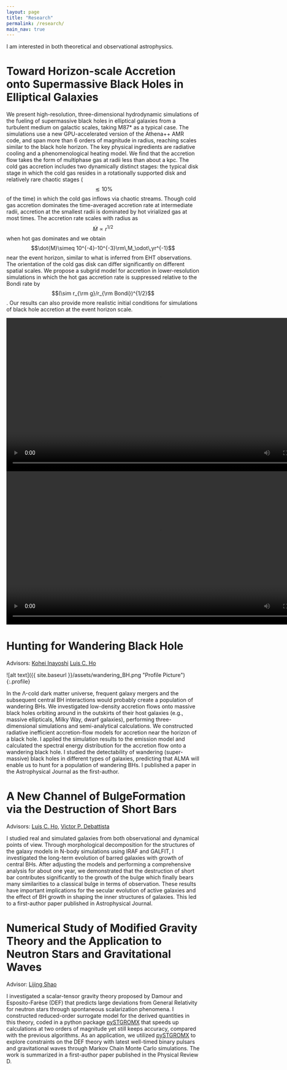 ```yaml
---
layout: page
title: "Research"
permalink: /research/
main_nav: true
---
```


I am interested in both theoretical and observational astrophysics.

<h1> Toward Horizon-scale Accretion onto Supermassive Black Holes in Elliptical Galaxies </h1>

We present high-resolution, three-dimensional hydrodynamic simulations of the fueling of supermassive black holes in elliptical galaxies from a turbulent medium on galactic scales, taking M87* as a typical case. The simulations use a new GPU-accelerated version of the Athena++ AMR code, and span more than 6 orders of magnitude in radius, reaching scales similar to the black hole horizon. The key physical ingredients are radiative cooling and a phenomenological heating model. We find that the accretion flow takes the form of multiphase gas at radii less than about a kpc. The cold gas accretion includes two dynamically distinct stages: the typical disk stage in which the cold gas resides in a rotationally supported disk and relatively rare chaotic stages ($$ \lesssim 10\% $$ of the time) in which the cold gas inflows via chaotic streams. Though cold gas accretion dominates the time-averaged accretion rate at intermediate radii, accretion at the smallest radii is dominated by hot virialized gas at most times. The accretion rate scales with radius as $$\dot{M}\propto r^{1/2}$$ when hot gas dominates and we obtain $$\dot{M}\simeq 10^{-4}-10^{-3}\rm\,M_\odot\,yr^{-1}$$ near the event horizon, similar to what is inferred from EHT observations. The orientation of the cold gas disk can differ significantly on different spatial scales. We propose a subgrid model for accretion in lower-resolution simulations in which the hot gas accretion rate is suppressed relative to the Bondi rate by $$(\sim r_{\rm g}/r_{\rm Bondi})^{1/2}$$. Our results can also provide more realistic initial conditions for simulations of black hole accretion at the event horizon scale.

<video width="800" controls>
  <source src="/assets/Acc_video_render_d.mp4" type="video/mp4">
  Density perturbation
</video>

<video width="800" controls>
  <source src="/assets/Acc_video_render_v.mp4" type="video/mp4">
  Velocity perturbation
</video>

<h1> Hunting for Wandering Black Hole </h1>

Advisors: [Kohei Inayoshi](https://inayoshi0328.wixsite.com/kohei-inayoshi) [Luis C. Ho](http://kavli.pku.edu.cn/~lho/)

![alt text]({{ site.baseurl }}/assets/wandering_BH.png "Profile Picture"){:.profile}

In the Λ-cold dark matter universe, frequent galaxy mergers and the subsequent central BH interactions would probably create a population of wandering BHs. We investigated low-density accretion flows onto massive black holes orbiting around in the outskirts of their host galaxies (e.g., massive ellipticals, Milky Way, dwarf galaxies), performing three-dimensional simulations and semi-analytical calculations. We constructed radiative inefficient accretion-flow models for accretion near the horizon of a black hole. I applied the simulation results to the emission model and calculated the spectral energy distribution for the accretion flow onto a wandering black hole. I studied the detectability of wandering (super-massive) black holes in different types of galaxies, predicting that ALMA will enable us to hunt for a population of wandering BHs. I published a paper in the Astrophysical Journal as the first-author.

<h1> A New Channel of BulgeFormation via the Destruction of Short Bars </h1>

Advisors: [Luis C. Ho](http://kavli.pku.edu.cn/~lho/), [Victor P. Debattista](http://www.star.uclan.ac.uk/~vpd/)

I studied real and simulated galaxies from both observational and dynamical points of view. Through morphological decomposition for the structures of the galaxy models in N-body simulations using IRAF and GALFIT, I investigated the long-term evolution of barred galaxies with growth of central BHs. After adjusting the models and performing a comprehensive analysis for about one year, we demonstrated that the destruction of short bar contributes significantly to the growth of the bulge which finally bears many similarities to a classical bulge in terms of observation. These results have important implications for the secular evolution of active galaxies and the effect of BH growth in shaping the inner structures of galaxies. This led to a first-author paper published in Astrophysical Journal.

<h1> Numerical Study of Modified Gravity Theory and the Application to Neutron Stars and Gravitational Waves </h1>

Advisor: [Lijing Shao](https://friendshao.github.io/about/)

I investigated a scalar-tensor gravity theory proposed by Damour and Esposito-Farèse (DEF) that predicts large deviations from General Relativity for neutron stars through spontaneous scalarization phenomena. I constructed reduced-order surrogate model for the derived quantities in this theory, coded in a python package [pySTGROMX](https://github.com/AstroMG/pySTGROMX) that speeds up calculations at two orders of magnitude yet still keeps accuracy, compared with the previous algorithms. As an application, we utilized [pySTGROMX](https://github.com/AstroMG/pySTGROMX) to explore constraints on the DEF theory with latest well-timed binary pulsars and gravitational waves through Markov Chain Monte Carlo simulations. The work is summarized in  a first-author paper published in the Physical Review D.